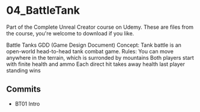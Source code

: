 # 04_BattleTank

Part of the Complete Unreal Creator course on Udemy.
These are files from the course, you're welcome to download if you like.

Battle Tanks GDD (Game Design Document)
Concept: Tank battle is an open-world head-to-head tank combat game.
Rules: You can move anywhere in the terrain, which is surronded by mountains
       Both players start with finite health and ammo
       Each direct hit takes away health
       last player standing wins
       
       
## Commits
* BT01 Intro
